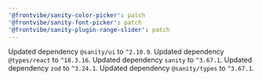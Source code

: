 ```yaml
---
'@frontvibe/sanity-color-picker': patch
'@frontvibe/sanity-font-picker': patch
'@frontvibe/sanity-plugin-range-slider': patch
---
```


Updated dependency `@sanity/ui` to `^2.10.9`.
Updated dependency `@types/react` to `^18.3.16`.
Updated dependency `sanity` to `^3.67.1`.
Updated dependency `zod` to `^3.24.1`.
Updated dependency `@sanity/types` to `^3.67.1`.
